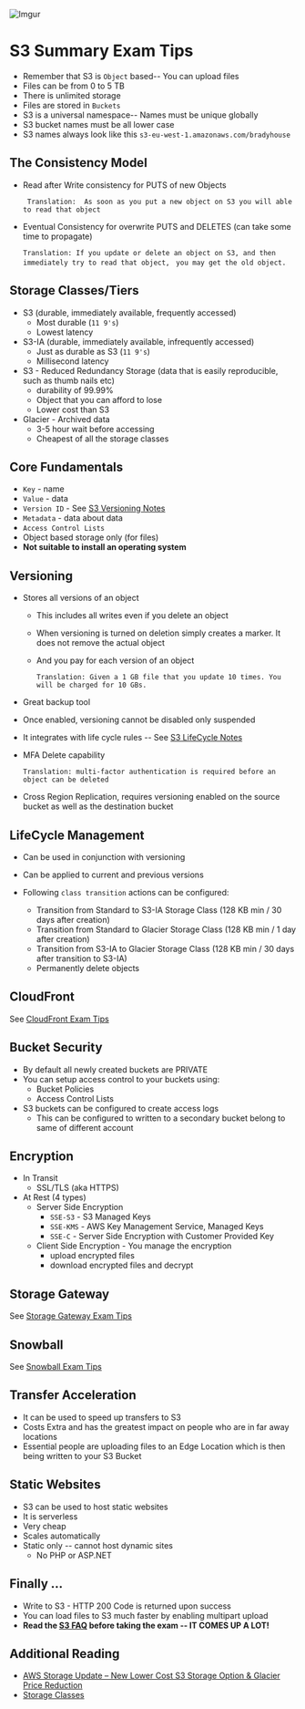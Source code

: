 ![Imgur](https://i.imgur.com/M32RGmj.png)


S3 Summary Exam Tips
======

* Remember that S3 is `Object` based-- You can upload files
* Files can be from 0 to 5 TB
* There is unlimited storage
* Files are stored in `Buckets`
* S3 is a universal namespace-- Names must be unique globally
* S3 bucket names must be all lower case
* S3 names always look like this `s3-eu-west-1.amazonaws.com/bradyhouse`


## The Consistency Model

* Read after Write consistency for PUTS of new Objects

    ``` Translation:  As soon as you put a new object on S3 you will able to read that object```
    
* Eventual Consistency for overwrite PUTS and DELETES (can take some time to propagate)
    
    ```Translation: If you update or delete an object on S3, and then immediately try to read that object, ```
    ```you may get the old object.```
    

## Storage Classes/Tiers

* S3 (durable, immediately available, frequently accessed)
  * Most durable (`11 9's`)
  * Lowest latency
* S3-IA (durable, immediately available, infrequently accessed)
  * Just as durable as S3 (`11 9's`)
  * Millisecond latency
* S3 - Reduced Redundancy Storage (data that is easily reproducible, such as thumb nails etc)
  * durability of 99.99%
  * Object that you can afford to lose
  * Lower cost than S3
* Glacier - Archived data
  * 3-5 hour wait before accessing
  * Cheapest of all the storage classes
  

## Core Fundamentals

* `Key` - name
* `Value` - data
* `Version ID` - See [S3 Versioning Notes](s3-versioning.md)
* `Metadata` - data about data
* `Access Control Lists`
* Object based storage only (for files)
* __Not suitable to install an operating system__


## Versioning

* Stores all versions of an object
  * This includes all writes even if you delete an object
  * When versioning is turned on deletion simply creates a marker. 
    It does not remove the actual object
  * And you pay for each version of an object
    
    ```Translation: Given a 1 GB file that you update 10 times. You will be charged for 10 GBs.```
      
* Great backup tool
* Once enabled, versioning cannot be disabled only suspended
* It integrates with life cycle rules -- See [S3 LifeCycle Notes](s3-lifecycle.md)
* MFA Delete capability
  
  ```Translation: multi-factor authentication is required before an object can be deleted```

* Cross Region Replication, requires versioning enabled on the source bucket as well as the destination bucket


## LifeCycle Management

* Can be used in conjunction with versioning
* Can be applied to current and previous versions
* Following `class transition` actions can be configured:
  
  * Transition from Standard to S3-IA Storage Class (128 KB min / 30 days after creation)
  * Transition from Standard to Glacier Storage Class (128 KB min / 1 day after creation) 
  * Transition from S3-IA to Glacier Storage Class (128 KB min / 30 days after transition to S3-IA)
  * Permanently delete objects


## CloudFront

See [CloudFront Exam Tips](../cloudfront/cloudfront-exam-tips.md)


## Bucket Security

* By default all newly created buckets are PRIVATE
* You can setup access control to your buckets using:
  *  Bucket Policies
  *  Access Control Lists
* S3 buckets can be configured to create access logs 
  * This can be configured to written to a secondary bucket belong to same of different account
  
  
## Encryption

* In Transit
  * SSL/TLS (aka HTTPS)
* At Rest (4 types)
  * Server Side Encryption
    * `SSE-S3` - S3 Managed Keys 
    * `SSE-KMS` - AWS Key Management Service, Managed Keys
    * `SSE-C` - Server Side Encryption with Customer Provided Key
  * Client Side Encryption - You manage the encryption 
    * upload encrypted files 
    * download encrypted files and decrypt


## Storage Gateway

See [Storage Gateway Exam Tips](../storage-gateway/storage-gateway-exam-tips.md)


## Snowball

See [Snowball Exam Tips](../snowball/snowball-exam-tips.md)


## Transfer Acceleration

* It can be used to speed up transfers to S3
* Costs Extra and has the greatest impact on people who are in far away locations
* Essential people are uploading files to an Edge Location which is then being written to your S3 Bucket


## Static Websites

* S3 can be used to host static websites
* It is serverless
* Very cheap
* Scales automatically
* Static only -- cannot host dynamic sites 
  * No PHP or ASP.NET
  
  
## Finally ...

* Write to S3 - HTTP 200 Code is returned upon success
* You can load files to S3 much faster by enabling multipart upload
* **Read the [S3 FAQ](https://aws.amazon.com/s3/faqs/) before taking the exam -- IT COMES UP A LOT!**


## Additional Reading

* [AWS Storage Update – New Lower Cost S3 Storage Option & Glacier Price Reduction](https://aws.amazon.com/blogs/aws/aws-storage-update-new-lower-cost-s3-storage-option-glacier-price-reduction/)
* [Storage Classes](https://docs.aws.amazon.com/AmazonS3/latest/dev/storage-class-intro.html) 

  

  
  
  







  
